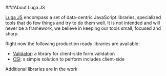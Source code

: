 ###About Luga JS
		
<a href="http://massimocorner.com/lugajs/docs/">Luga JS</a> encompass a set of data-centric JavaScript libraries, specialized tools that do few things and try to do them well.
It is not intended and will never be a framework, we believe in keeping our tools small, focused and sharp.
			
Right now the following production ready libraries are available:
<ul>
  <li>
    <a href="http://massimocorner.com/lugajs/docs/validator/docs/index.htm" title="Client-side form validation">Validator</a>: a library for client-side form validation
  </li>
  <li>
    <a href="http://massimocorner.com/lugajs/docs/csi/docs/index.htm" title="Client-side include">CSI</a>: s simple solution to perform includes client-side
  </li>
</ul> 
			
Additional libraries are in the work
